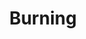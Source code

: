 ---
title: "Burning"
year: 2018
rating: 4
stars: "★★★★"
rewatched: false
permalink: "burning-2018"
watched_on: 2021-04-17
---